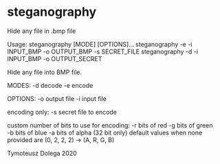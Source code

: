 # steganography
Hide any file in .bmp file

Usage: steganography [MODE] [OPTIONS]... 
       steganography -e -i INPUT_BMP -o OUTPUT_BMP -s SECRET_FILE
       steganography -d -i INPUT_BMP -o OUTPUT_SECRET 

Hide any file into BMP file. 

MODES: 
  -d             decode 
  -e             encode 

OPTIONS: 
  -o             output file 
  -i             input file 

encoding only: 
  -s             secret file to encode

custom number of bits to use for encoding: 
  -r             bits of red 
  -g             bits of green  
  -b             bits of blue 
  -a             bits of alpha (32 bit only) 
default values when none provided are (0, 2, 2, 2) -> (A, R, G, B) 


Tymoteusz Dolega 2020 
